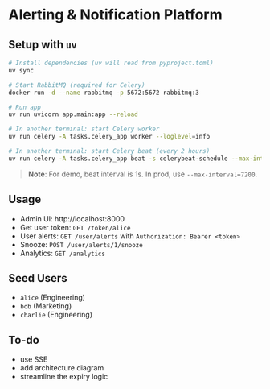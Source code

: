 # Alerting & Notification Platform

## Setup with `uv`

```bash
# Install dependencies (uv will read from pyproject.toml)
uv sync

# Start RabbitMQ (required for Celery)
docker run -d --name rabbitmq -p 5672:5672 rabbitmq:3

# Run app
uv run uvicorn app.main:app --reload

# In another terminal: start Celery worker
uv run celery -A tasks.celery_app worker --loglevel=info

# In another terminal: start Celery beat (every 2 hours)
uv run celery -A tasks.celery_app beat -s celerybeat-schedule --max-interval=1
```

> **Note**: For demo, beat interval is 1s. In prod, use `--max-interval=7200`.

## Usage

- Admin UI: http://localhost:8000
- Get user token: `GET /token/alice`
- User alerts: `GET /user/alerts` with `Authorization: Bearer <token>`
- Snooze: `POST /user/alerts/1/snooze`
- Analytics: `GET /analytics`

## Seed Users

- `alice` (Engineering)
- `bob` (Marketing)
- `charlie` (Engineering)

## To-do

- use SSE
- add architecture diagram
- streamline the expiry logic
